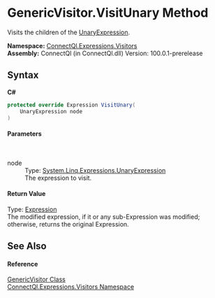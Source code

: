 # GenericVisitor.VisitUnary Method 
 

Visits the children of the <a href="http://msdn2.microsoft.com/en-us/library/bb360491" target="_blank">UnaryExpression</a>.

**Namespace:**&nbsp;<a href="N_ConnectQl_Expressions_Visitors">ConnectQl.Expressions.Visitors</a><br />**Assembly:**&nbsp;ConnectQl (in ConnectQl.dll) Version: 100.0.1-prerelease

## Syntax

**C#**<br />
``` C#
protected override Expression VisitUnary(
	UnaryExpression node
)
```


#### Parameters
&nbsp;<dl><dt>node</dt><dd>Type: <a href="http://msdn2.microsoft.com/en-us/library/bb360491" target="_blank">System.Linq.Expressions.UnaryExpression</a><br />The expression to visit.</dd></dl>

#### Return Value
Type: <a href="http://msdn2.microsoft.com/en-us/library/bb356138" target="_blank">Expression</a><br />The modified expression, if it or any sub-Expression was modified; otherwise, returns the original Expression.

## See Also


#### Reference
<a href="T_ConnectQl_Expressions_Visitors_GenericVisitor">GenericVisitor Class</a><br /><a href="N_ConnectQl_Expressions_Visitors">ConnectQl.Expressions.Visitors Namespace</a><br />